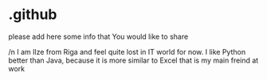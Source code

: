 # .github
please add here some info that You would like to share

/n I am Ilze from Riga and feel quite lost in IT world for now. I like Python better than Java, because it is more similar to Excel that is my main freind at work 
